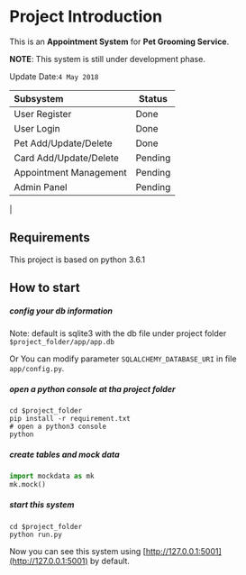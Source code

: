 # Project Introduction 

This is an **Appointment System** for **Pet Grooming Service**.

**NOTE**: This system is still under development phase. 

Update Date:`4 May 2018`


Subsystem|Status
:-- | --- 
User Register| Done 
User Login| Done 
Pet Add/Update/Delete| Done 
Card Add/Update/Delete| Pending 
Appointment Management| Pending 
Admin Panel| Pending 
|  


## Requirements
This project is based on python 3.6.1

## How to start
##### config your db information 
Note: default is sqlite3 with the db file under project folder `$project_folder/app/app.db`

Or You can modify parameter `SQLALCHEMY_DATABASE_URI` in file  `app/config.py`.

##### open a python console at tha project folder
```shell
cd $project_folder
pip install -r requirement.txt
# open a python3 console
python
```
##### create tables and mock data
```python
import mockdata as mk
mk.mock()
```

##### start this system
```shell
cd $project_folder
python run.py
```
Now you can see this system using [http://127.0.0.1:5001](http://127.0.0.1:5001) by default.
